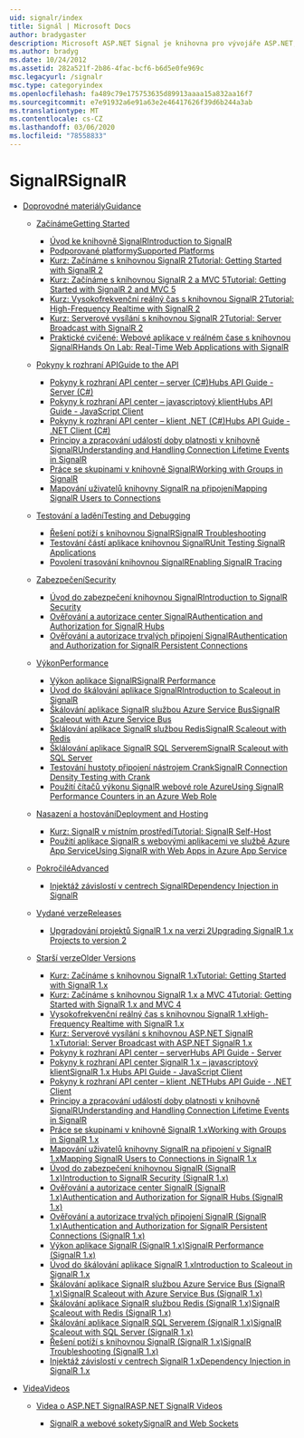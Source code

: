 ```yaml
---
uid: signalr/index
title: Signál | Microsoft Docs
author: bradygaster
description: Microsoft ASP.NET Signal je knihovna pro vývojáře ASP.NET, která zjednodušuje proces přidávání webových funkcí v reálném čase do vašich aplikací.
ms.author: bradyg
ms.date: 10/24/2012
ms.assetid: 282a521f-2b86-4fac-bcf6-b6d5e0fe969c
msc.legacyurl: /signalr
msc.type: categoryindex
ms.openlocfilehash: fa489c79e175753635d89913aaaa15a832aa16f7
ms.sourcegitcommit: e7e91932a6e91a63e2e46417626f39d6b244a3ab
ms.translationtype: MT
ms.contentlocale: cs-CZ
ms.lasthandoff: 03/06/2020
ms.locfileid: "78558833"
---
```

# <a name="signalr"></a><span data-ttu-id="ca4de-103">SignalR</span><span class="sxs-lookup"><span data-stu-id="ca4de-103">SignalR</span></span>

- [<span data-ttu-id="ca4de-104">Doprovodné materiály</span><span class="sxs-lookup"><span data-stu-id="ca4de-104">Guidance</span></span>](overview/index.md)

    - [<span data-ttu-id="ca4de-105">Začínáme</span><span class="sxs-lookup"><span data-stu-id="ca4de-105">Getting Started</span></span>](overview/getting-started/index.md)

        - [<span data-ttu-id="ca4de-106">Úvod ke knihovně SignalR</span><span class="sxs-lookup"><span data-stu-id="ca4de-106">Introduction to SignalR</span></span>](overview/getting-started/introduction-to-signalr.md)
        - [<span data-ttu-id="ca4de-107">Podporované platformy</span><span class="sxs-lookup"><span data-stu-id="ca4de-107">Supported Platforms</span></span>](overview/getting-started/supported-platforms.md)
        - [<span data-ttu-id="ca4de-108">Kurz: Začínáme s knihovnou SignalR 2</span><span class="sxs-lookup"><span data-stu-id="ca4de-108">Tutorial: Getting Started with SignalR 2</span></span>](overview/getting-started/tutorial-getting-started-with-signalr.md)
        - [<span data-ttu-id="ca4de-109">Kurz: Začínáme s knihovnou SignalR 2 a MVC 5</span><span class="sxs-lookup"><span data-stu-id="ca4de-109">Tutorial: Getting Started with SignalR 2 and MVC 5</span></span>](overview/getting-started/tutorial-getting-started-with-signalr-and-mvc.md)
        - [<span data-ttu-id="ca4de-110">Kurz: Vysokofrekvenční reálný čas s knihovnou SignalR 2</span><span class="sxs-lookup"><span data-stu-id="ca4de-110">Tutorial: High-Frequency Realtime with SignalR 2</span></span>](overview/getting-started/tutorial-high-frequency-realtime-with-signalr.md)
        - [<span data-ttu-id="ca4de-111">Kurz: Serverové vysílání s knihovnou SignalR 2</span><span class="sxs-lookup"><span data-stu-id="ca4de-111">Tutorial: Server Broadcast with SignalR 2</span></span>](overview/getting-started/tutorial-server-broadcast-with-signalr.md)
        - [<span data-ttu-id="ca4de-112">Praktické cvičené: Webové aplikace v reálném čase s knihovnou SignalR</span><span class="sxs-lookup"><span data-stu-id="ca4de-112">Hands On Lab: Real-Time Web Applications with SignalR</span></span>](overview/getting-started/real-time-web-applications-with-signalr.md)
    - [<span data-ttu-id="ca4de-113">Pokyny k rozhraní API</span><span class="sxs-lookup"><span data-stu-id="ca4de-113">Guide to the API</span></span>](overview/guide-to-the-api/index.md)

        - [<span data-ttu-id="ca4de-114">Pokyny k rozhraní API center – server (C#)</span><span class="sxs-lookup"><span data-stu-id="ca4de-114">Hubs API Guide - Server (C#)</span></span>](overview/guide-to-the-api/hubs-api-guide-server.md)
        - [<span data-ttu-id="ca4de-115">Pokyny k rozhraní API center – javascriptový klient</span><span class="sxs-lookup"><span data-stu-id="ca4de-115">Hubs API Guide - JavaScript Client</span></span>](overview/guide-to-the-api/hubs-api-guide-javascript-client.md)
        - [<span data-ttu-id="ca4de-116">Pokyny k rozhraní API center – klient .NET (C#)</span><span class="sxs-lookup"><span data-stu-id="ca4de-116">Hubs API Guide - .NET Client (C#)</span></span>](overview/guide-to-the-api/hubs-api-guide-net-client.md)
        - [<span data-ttu-id="ca4de-117">Principy a zpracování událostí doby platnosti v knihovně SignalR</span><span class="sxs-lookup"><span data-stu-id="ca4de-117">Understanding and Handling Connection Lifetime Events in SignalR</span></span>](overview/guide-to-the-api/handling-connection-lifetime-events.md)
        - [<span data-ttu-id="ca4de-118">Práce se skupinami v knihovně SignalR</span><span class="sxs-lookup"><span data-stu-id="ca4de-118">Working with Groups in SignalR</span></span>](overview/guide-to-the-api/working-with-groups.md)
        - [<span data-ttu-id="ca4de-119">Mapování uživatelů knihovny SignalR na připojení</span><span class="sxs-lookup"><span data-stu-id="ca4de-119">Mapping SignalR Users to Connections</span></span>](overview/guide-to-the-api/mapping-users-to-connections.md)
    - [<span data-ttu-id="ca4de-120">Testování a ladění</span><span class="sxs-lookup"><span data-stu-id="ca4de-120">Testing and Debugging</span></span>](overview/testing-and-debugging/index.md)

        - [<span data-ttu-id="ca4de-121">Řešení potíží s knihovnou SignalR</span><span class="sxs-lookup"><span data-stu-id="ca4de-121">SignalR Troubleshooting</span></span>](overview/testing-and-debugging/troubleshooting.md)
        - [<span data-ttu-id="ca4de-122">Testování částí aplikace knihovnou SignalR</span><span class="sxs-lookup"><span data-stu-id="ca4de-122">Unit Testing SignalR Applications</span></span>](overview/testing-and-debugging/unit-testing-signalr-applications.md)
        - [<span data-ttu-id="ca4de-123">Povolení trasování knihovnou SignalR</span><span class="sxs-lookup"><span data-stu-id="ca4de-123">Enabling SignalR Tracing</span></span>](overview/testing-and-debugging/enabling-signalr-tracing.md)
    - [<span data-ttu-id="ca4de-124">Zabezpečení</span><span class="sxs-lookup"><span data-stu-id="ca4de-124">Security</span></span>](overview/security/index.md)

        - [<span data-ttu-id="ca4de-125">Úvod do zabezpečení knihovnou SignalR</span><span class="sxs-lookup"><span data-stu-id="ca4de-125">Introduction to SignalR Security</span></span>](overview/security/introduction-to-security.md)
        - [<span data-ttu-id="ca4de-126">Ověřování a autorizace center SignalR</span><span class="sxs-lookup"><span data-stu-id="ca4de-126">Authentication and Authorization for SignalR Hubs</span></span>](overview/security/hub-authorization.md)
        - [<span data-ttu-id="ca4de-127">Ověřování a autorizace trvalých připojení SignalR</span><span class="sxs-lookup"><span data-stu-id="ca4de-127">Authentication and Authorization for SignalR Persistent Connections</span></span>](overview/security/persistent-connection-authorization.md)
    - [<span data-ttu-id="ca4de-128">Výkon</span><span class="sxs-lookup"><span data-stu-id="ca4de-128">Performance</span></span>](overview/performance/index.md)

        - [<span data-ttu-id="ca4de-129">Výkon aplikace SignalR</span><span class="sxs-lookup"><span data-stu-id="ca4de-129">SignalR Performance</span></span>](overview/performance/signalr-performance.md)
        - [<span data-ttu-id="ca4de-130">Úvod do škálování aplikace SignalR</span><span class="sxs-lookup"><span data-stu-id="ca4de-130">Introduction to Scaleout in SignalR</span></span>](overview/performance/scaleout-in-signalr.md)
        - [<span data-ttu-id="ca4de-131">Škálování aplikace SignalR službou Azure Service Bus</span><span class="sxs-lookup"><span data-stu-id="ca4de-131">SignalR Scaleout with Azure Service Bus</span></span>](overview/performance/scaleout-with-windows-azure-service-bus.md)
        - [<span data-ttu-id="ca4de-132">Šklálování aplikace SignalR službou Redis</span><span class="sxs-lookup"><span data-stu-id="ca4de-132">SignalR Scaleout with Redis</span></span>](overview/performance/scaleout-with-redis.md)
        - [<span data-ttu-id="ca4de-133">Šklálování aplikace SignalR SQL Serverem</span><span class="sxs-lookup"><span data-stu-id="ca4de-133">SignalR Scaleout with SQL Server</span></span>](overview/performance/scaleout-with-sql-server.md)
        - [<span data-ttu-id="ca4de-134">Testování hustoty připojení nástrojem Crank</span><span class="sxs-lookup"><span data-stu-id="ca4de-134">SignalR Connection Density Testing with Crank</span></span>](overview/performance/signalr-connection-density-testing-with-crank.md)
        - [<span data-ttu-id="ca4de-135">Použití čítačů výkonu SignalR webové role Azure</span><span class="sxs-lookup"><span data-stu-id="ca4de-135">Using SignalR Performance Counters in an Azure Web Role</span></span>](overview/performance/using-signalr-performance-counters-in-an-azure-web-role.md)
    - [<span data-ttu-id="ca4de-136">Nasazení a hostování</span><span class="sxs-lookup"><span data-stu-id="ca4de-136">Deployment and Hosting</span></span>](overview/deployment/index.md)

        - [<span data-ttu-id="ca4de-137">Kurz: SignalR v místním prostředí</span><span class="sxs-lookup"><span data-stu-id="ca4de-137">Tutorial: SignalR Self-Host</span></span>](overview/deployment/tutorial-signalr-self-host.md)
        - [<span data-ttu-id="ca4de-138">Použití aplikace SignalR s webovými aplikacemi ve službě Azure App Service</span><span class="sxs-lookup"><span data-stu-id="ca4de-138">Using SignalR with Web Apps in Azure App Service</span></span>](overview/deployment/using-signalr-with-azure-web-sites.md)
    - [<span data-ttu-id="ca4de-139">Pokročilé</span><span class="sxs-lookup"><span data-stu-id="ca4de-139">Advanced</span></span>](overview/advanced/index.md)

        - [<span data-ttu-id="ca4de-140">Injektáž závislostí v centrech SignalR</span><span class="sxs-lookup"><span data-stu-id="ca4de-140">Dependency Injection in SignalR</span></span>](overview/advanced/dependency-injection.md)
    - [<span data-ttu-id="ca4de-141">Vydané verze</span><span class="sxs-lookup"><span data-stu-id="ca4de-141">Releases</span></span>](overview/releases/index.md)

        - [<span data-ttu-id="ca4de-142">Upgradování projektů SignalR 1.x na verzi 2</span><span class="sxs-lookup"><span data-stu-id="ca4de-142">Upgrading SignalR 1.x Projects to version 2</span></span>](overview/releases/upgrading-signalr-1x-projects-to-20.md)
    - [<span data-ttu-id="ca4de-143">Starší verze</span><span class="sxs-lookup"><span data-stu-id="ca4de-143">Older Versions</span></span>](overview/older-versions/index.md)

        - [<span data-ttu-id="ca4de-144">Kurz: Začínáme s knihovnou SignalR 1.x</span><span class="sxs-lookup"><span data-stu-id="ca4de-144">Tutorial: Getting Started with SignalR 1.x</span></span>](overview/older-versions/tutorial-getting-started-with-signalr.md)
        - [<span data-ttu-id="ca4de-145">Kurz: Začínáme s knihovnou SignalR 1.x a MVC 4</span><span class="sxs-lookup"><span data-stu-id="ca4de-145">Tutorial: Getting Started with SignalR 1.x and MVC 4</span></span>](overview/older-versions/tutorial-getting-started-with-signalr-and-mvc-4.md)
        - [<span data-ttu-id="ca4de-146">Vysokofrekvenční reálný čas s knihovnou SignalR 1.x</span><span class="sxs-lookup"><span data-stu-id="ca4de-146">High-Frequency Realtime with SignalR 1.x</span></span>](overview/older-versions/tutorial-high-frequency-realtime-with-signalr.md)
        - [<span data-ttu-id="ca4de-147">Kurz: Serverové vysílání s knihovnou ASP.NET SignalR 1.x</span><span class="sxs-lookup"><span data-stu-id="ca4de-147">Tutorial: Server Broadcast with ASP.NET SignalR 1.x</span></span>](overview/older-versions/tutorial-server-broadcast-with-aspnet-signalr.md)
        - [<span data-ttu-id="ca4de-148">Pokyny k rozhraní API center – server</span><span class="sxs-lookup"><span data-stu-id="ca4de-148">Hubs API Guide - Server</span></span>](overview/older-versions/signalr-1x-hubs-api-guide-server.md)
        - [<span data-ttu-id="ca4de-149">Pokyny k rozhraní API center SignalR 1.x – javascriptový klient</span><span class="sxs-lookup"><span data-stu-id="ca4de-149">SignalR 1.x Hubs API Guide - JavaScript Client</span></span>](overview/older-versions/signalr-1x-hubs-api-guide-javascript-client.md)
        - [<span data-ttu-id="ca4de-150">Pokyny k rozhraní API center – klient .NET</span><span class="sxs-lookup"><span data-stu-id="ca4de-150">Hubs API Guide - .NET Client</span></span>](overview/older-versions/signalr-1x-hubs-api-guide-net-client.md)
        - [<span data-ttu-id="ca4de-151">Principy a zpracování událostí doby platnosti v knihovně SignalR</span><span class="sxs-lookup"><span data-stu-id="ca4de-151">Understanding and Handling Connection Lifetime Events in SignalR</span></span>](overview/older-versions/handling-connection-lifetime-events.md)
        - [<span data-ttu-id="ca4de-152">Práce se skupinami v knihovně SignalR 1.x</span><span class="sxs-lookup"><span data-stu-id="ca4de-152">Working with Groups in SignalR 1.x</span></span>](overview/older-versions/working-with-groups.md)
        - [<span data-ttu-id="ca4de-153">Mapování uživatelů knihovny SignalR na připojení v SignalR 1.x</span><span class="sxs-lookup"><span data-stu-id="ca4de-153">Mapping SignalR Users to Connections in SignalR 1.x</span></span>](overview/older-versions/mapping-users-to-connections.md)
        - [<span data-ttu-id="ca4de-154">Úvod do zabezpečení knihovnou SignalR (SignalR 1.x)</span><span class="sxs-lookup"><span data-stu-id="ca4de-154">Introduction to SignalR Security (SignalR 1.x)</span></span>](overview/older-versions/introduction-to-security.md)
        - [<span data-ttu-id="ca4de-155">Ověřování a autorizace center SignalR (SignalR 1.x)</span><span class="sxs-lookup"><span data-stu-id="ca4de-155">Authentication and Authorization for SignalR Hubs (SignalR 1.x)</span></span>](overview/older-versions/hub-authorization.md)
        - [<span data-ttu-id="ca4de-156">Ověřování a autorizace trvalých připojení SignalR (SignalR 1.x)</span><span class="sxs-lookup"><span data-stu-id="ca4de-156">Authentication and Authorization for SignalR Persistent Connections (SignalR 1.x)</span></span>](overview/older-versions/persistent-connection-authorization.md)
        - [<span data-ttu-id="ca4de-157">Výkon aplikace SignalR (SignalR 1.x)</span><span class="sxs-lookup"><span data-stu-id="ca4de-157">SignalR Performance (SignalR 1.x)</span></span>](overview/older-versions/signalr-performance.md)
        - [<span data-ttu-id="ca4de-158">Úvod do škálování aplikace SignalR 1.x</span><span class="sxs-lookup"><span data-stu-id="ca4de-158">Introduction to Scaleout in SignalR 1.x</span></span>](overview/older-versions/scaleout-in-signalr.md)
        - [<span data-ttu-id="ca4de-159">Škálování aplikace SignalR službou Azure Service Bus (SignalR 1.x)</span><span class="sxs-lookup"><span data-stu-id="ca4de-159">SignalR Scaleout with Azure Service Bus (SignalR 1.x)</span></span>](overview/older-versions/scaleout-with-windows-azure-service-bus.md)
        - [<span data-ttu-id="ca4de-160">Škálování aplikace SignalR službou Redis (SignalR 1.x)</span><span class="sxs-lookup"><span data-stu-id="ca4de-160">SignalR Scaleout with Redis (SignalR 1.x)</span></span>](overview/older-versions/scaleout-with-redis.md)
        - [<span data-ttu-id="ca4de-161">Škálování aplikace SignalR SQL Serverem (SignalR 1.x)</span><span class="sxs-lookup"><span data-stu-id="ca4de-161">SignalR Scaleout with SQL Server (SignalR 1.x)</span></span>](overview/older-versions/scaleout-with-sql-server.md)
        - [<span data-ttu-id="ca4de-162">Řešení potíží s knihovnou SignalR (SignalR 1.x)</span><span class="sxs-lookup"><span data-stu-id="ca4de-162">SignalR Troubleshooting (SignalR 1.x)</span></span>](overview/older-versions/troubleshooting.md)
        - [<span data-ttu-id="ca4de-163">Injektáž závislostí v centrech SignalR 1.x</span><span class="sxs-lookup"><span data-stu-id="ca4de-163">Dependency Injection in SignalR 1.x</span></span>](overview/older-versions/dependency-injection.md)
- [<span data-ttu-id="ca4de-164">Videa</span><span class="sxs-lookup"><span data-stu-id="ca4de-164">Videos</span></span>](videos/index.md)

    - [<span data-ttu-id="ca4de-165">Videa o ASP.NET SignalR</span><span class="sxs-lookup"><span data-stu-id="ca4de-165">ASP.NET SignalR Videos</span></span>](videos/getting-started/index.md)

        - [<span data-ttu-id="ca4de-166">SignalR a webové sokety</span><span class="sxs-lookup"><span data-stu-id="ca4de-166">SignalR and Web Sockets</span></span>](videos/getting-started/signalr-and-web-sockets.md)
